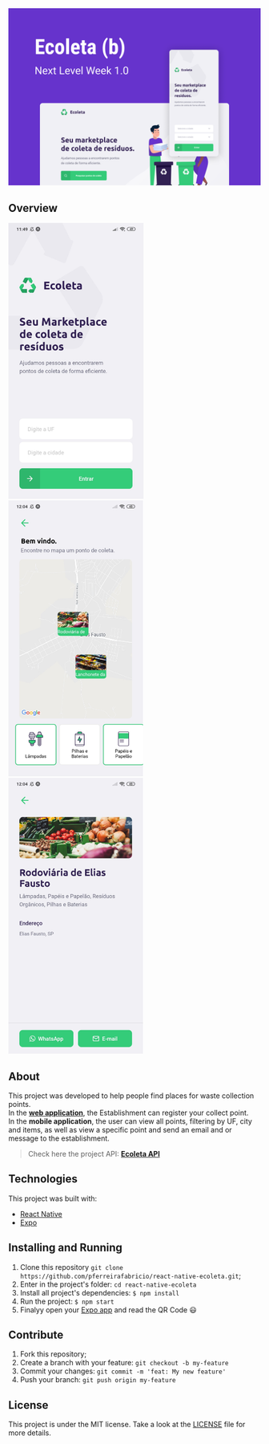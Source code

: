 <img src="./screenshots/background.png" alt="Background image of the project"/>

## Overview 
<div>
 <img src="./screenshots/home.jpg" width="auto" height="550px"/>
 <img src="./screenshots/points.jpg" width="auto" height="550px"/>
 <img src="./screenshots/point-detail.jpg" width="auto" height="550px"/>
</div>

## About 
This project was developed to help people find places for waste collection points.<br/>
In the __[web application](https://github.com/pferreirafabricio/react-ecoleta)__, the Establishment can register your collect point.<br/>
In the __mobile application__, the user can view all points, filtering by UF, city and items, as well as view a specific point and send an email and or message to the establishment.
> Check here the project API: __[Ecoleta API](https://github.com/pferreirafabricio/node-ecoletaApi)__
## Technologies 
This project was built with:
- [React Native](https://facebook.github.io/react-native/)
- [Expo](https://expo.io/)

## Installing and Running  
 1. Clone this repository ```git clone https://github.com/pferreirafabricio/react-native-ecoleta.git```;
 2. Enter in the project's folder: ```cd react-native-ecoleta```
 3. Install all project's dependencies: ```$ npm install```
 4. Run the project: ```$ npm start```
 5. Finalyy open your [Expo app](https://play.google.com/store/apps/details?id=host.exp.exponent&hl=pt_BR) and read the QR Code 😃
 
## Contribute
 1. Fork this repository;
 2. Create a branch with your feature: ```git checkout -b my-feature```
 3. Commit your changes: ```git commit -m 'feat: My new feature'```
 4. Push your branch: ```git push origin my-feature```
 
## License
This project is under the MIT license. Take a look at the [LICENSE](LICENSE.md) file for more details.

